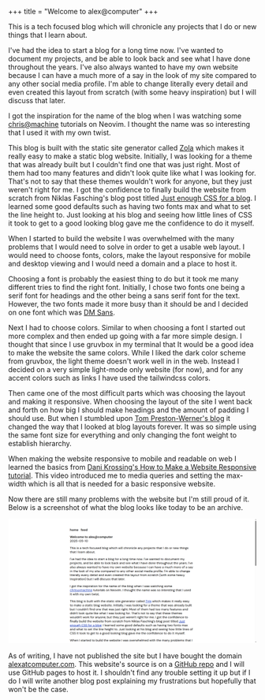 +++
title = "Welcome to alex@computer"
+++

This is a tech focused blog which will chronicle any projects that I do or new things that I learn about.

I've had the idea to start a blog for a long time now. I've wanted to document my projects, and be able to look back and see what I have done throughout the years. I've also always wanted to have my own website because I can have a much more of a say in the look of my site compared to any other social media profile. I'm able to change literally every detail and even created this layout from scratch (with some heavy inspiration) but I will discuss that later.

I got the inspiration for the name of the blog when I was watching some [chris@machine](https://www.youtube.com/@chrisatmachine) tutorials on Neovim. I thought the name was so interesting that I used it with my own twist.

This blog is built with the static site generator called [Zola](https://www.getzola.org/) which makes it really easy to make a static blog website. Initially, I was looking for a theme that was already built but I couldn't find one that was just right. Most of them had too many features and didn't look quite like what I was looking for. That's not to say that these themes wouldn't work for anyone, but they just weren't right for me. I got the confidence to finally build the website from scratch from Niklas Fasching's blog post titled [Just enough CSS for a blog](https://niklasfasching.de/posts/just-enough-css/). I learned some good defaults such as having two fonts max and what to set the line height to. Just looking at his blog and seeing how little lines of CSS it took to get to a good looking blog gave me the confidence to do it myself.

When I started to build the website I was overwhelmed with the many problems that I would need to solve in order to get a usable web layout. I would need to choose fonts, colors, make the layout responsive for mobile and desktop viewing and I would need a domain and a place to host it.

Choosing a font is probably the easiest thing to do but it took me many different tries to find the right font. Initially, I chose two fonts one being a serif font for headings and the other being a sans serif font for the text. However, the two fonts made it more busy than it should be and I decided on one font which was [DM Sans](https://fonts.google.com/specimen/DM+Sans).

Next I had to choose colors. Similar to when choosing a font I started out more complex and then ended up going with a far more simple design. I thought that since I use gruvbox in my terminal that It would be a good idea to make the website the same colors. While I liked the dark color scheme from gruvbox, the light theme doesn't work well in in the web. Instead I decided on a very simple light-mode only website (for now), and for any accent colors such as links I have used the tailwindcss colors.

Then came one of the most difficult parts which was choosing the layout and making it responsive. When choosing the layout of the site I went back and forth on how big I should make headings and the amount of padding I should use. But when I stumbled upon [Tom Preston-Werner's blog](https://tom.preston-werner.com/) it changed the way that I looked at blog layouts forever. It was so simple using the same font size for everything and only changing the font weight to establish hierarchy.

When making the website responsive to mobile and readable on web I learned the basics from [Dani Krossing's How to Make a Website Responsive tutorial](https://youtu.be/ZYV6dYtz4HA). This video introduced me to media queries and setting the max-width which is all that is needed for a basic responsive website.

Now there are still many problems with the website but I'm still proud of it. Below is a screenshot of what the blog looks like today to be an archive.

![screenshot of blog](screenshot.png)

As of writing, I have not published the site but I have bought the domain [alexatcomputer.com](https://alexatcomputer.com).  This website's source is on a [GitHub repo](https://github.com/alexatcomputer/alexatcomputer.github.io) and I will use GitHub pages to host it. I shouldn't find any trouble setting it up but if I do I will write another blog post explaining my frustrations but hopefully that won't be the case.

